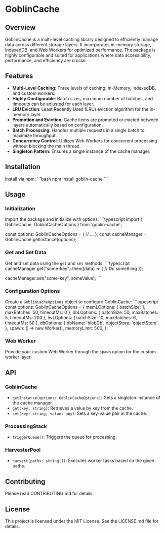 # GoblinCache

## Overview
GoblinCache is a multi-level caching library designed to efficiently manage data across different storage layers. It incorporates in-memory storage, IndexedDB, and Web Workers for optimized performance. The package is highly configurable and suited for applications where data accessibility, performance, and efficiency are crucial.

## Features
- **Multi-Level Caching**: Three levels of caching: In-Memory, IndexedDB, and custom workers.
- **Highly Configurable**: Batch sizes, maximum number of batches, and timeouts can be adjusted for each layer.
- **LRU Eviction**: Least Recently Used (LRU) eviction algorithm for the in-memory layer.
- **Promotion and Eviction**: Cache items are promoted or evicted between layers automatically based on configuration.
- **Batch Processing**: Handles multiple requests in a single batch to maximize throughput.
- **Concurrency Control**: Utilizes Web Workers for concurrent processing without blocking the main thread.
- **Singleton Pattern**: Ensures a single instance of the cache manager.

## Installation
Install via npm:
\```bash
npm install goblin-cache
\```

## Usage

### Initialization
Import the package and initialize with options:
\```typescript
import { GoblinCache, GoblinCacheOptions } from 'goblin-cache';

const options: GoblinCacheOptions = {
  // ...
};
const cacheManager = GoblinCache.getInstance(options);
\```

### Get and Set Data
Get and set data using the `get` and `set` methods.
\```typescript
cacheManager.get("some-key").then((data) => {
  // Do something
});

cacheManager.set("some-key", someValue);
\```

### Configuration Options
Create a `GoblinCacheOptions` object to configure GoblinCache:
\```typescript
const options: GoblinCacheOptions = {
  memLOptions: { batchSize: 1, maxBatches: 50, timeoutMs: 0 },
  dbLOptions: { batchSize: 50, maxBatches: 5, timeoutMs: 200 },
  hvLOptions: { batchSize: 10, maxBatches: 6, timeoutMs: 50 },
  dbOptions: { dbName: 'blobDb', objectStore: 'objectStore' },
  spawn: () => new Worker(),
  memoryLimit: 500,
};
\```

### Web Worker
Provide your custom Web Worker through the `spawn` option for the custom worker layer.

## API

### GoblinCache
- `getInstance(options: GoblinCacheOptions)`: Gets a singleton instance of the cache manager.
- `get(key: string)`: Retrieves a value by key from the cache.
- `set(key: string, value: any)`: Sets a key-value pair in the cache.

### ProcessingStack
- `triggerQueue()`: Triggers the queue for processing.

### HarvesterPool
- `harvest(paths: string[])`: Executes worker tasks based on the given paths.

## Contributing
Please read CONTRIBUTING.md for details.

## License
This project is licensed under the MIT License. See the LICENSE.md file for details.

